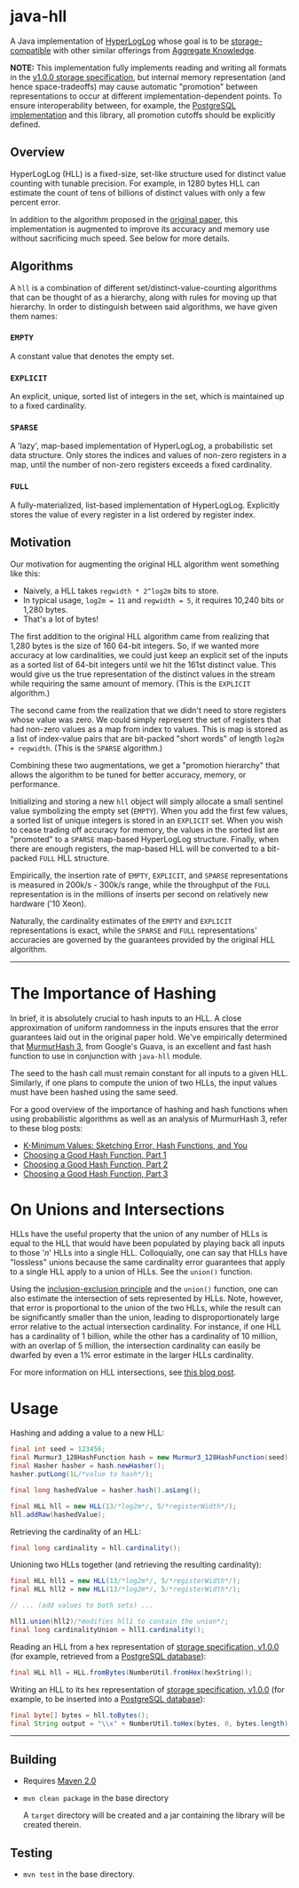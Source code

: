 java-hll
========

A Java implementation of [HyperLogLog](http://algo.inria.fr/flajolet/Publications/FlFuGaMe07.pdf) whose goal is to be [storage-compatible](https://github.com/aggregateknowledge/hll-storage-spec) with other similar offerings from [Aggregate Knowledge](http://blog.aggregateknowledge.com/).


**NOTE:** This implementation fully implements reading and writing all formats in the [v1.0.0 storage specification](https://github.com/aggregateknowledge/hll-storage-spec/blob/v1.0.0/STORAGE.md), but internal memory representation (and hence space-tradeoffs) may cause automatic "promotion" between representations to occur at different implementation-dependent points. To ensure interoperability between, for example, the [PostgreSQL implementation](https://github.com/aggregateknowledge/postgresql-hll) and this library, all promotion cutoffs should be explicitly defined.

Overview
--------

HyperLogLog (HLL) is a fixed-size, set-like structure used for distinct value counting with tunable precision. For example, in 1280 bytes HLL can estimate the count of tens of billions of distinct values with only a few percent error.

In addition to the algorithm proposed in the [original paper](http://algo.inria.fr/flajolet/Publications/FlFuGaMe07.pdf), this implementation is augmented to improve its accuracy and memory use without sacrificing much speed. See below for more details.

Algorithms
----------

A `hll` is a combination of different set/distinct-value-counting algorithms that can be thought of as a hierarchy, along with rules for moving up that hierarchy. In order to distinguish between said algorithms, we have given them names:

### `EMPTY` ###
A constant value that denotes the empty set.

### `EXPLICIT` ###
An explicit, unique, sorted list of integers in the set, which is maintained up to a fixed cardinality.

### `SPARSE` ###
A 'lazy', map-based implementation of HyperLogLog, a probabilistic set data structure. Only stores the indices and values of non-zero registers in a map, until the number of non-zero registers exceeds a fixed cardinality.

### `FULL` ###
A fully-materialized, list-based implementation of HyperLogLog. Explicitly stores the value of every register in a list ordered by register index.

Motivation
----------

Our motivation for augmenting the original HLL algorithm went something like this:

* Naively, a HLL takes `regwidth * 2^log2m` bits to store.
* In typical usage, `log2m = 11` and `regwidth = 5`, it requires 10,240 bits or 1,280 bytes.
* That's a lot of bytes!

The first addition to the original HLL algorithm came from realizing that 1,280 bytes is the size of 160 64-bit integers. So, if we wanted more accuracy at low cardinalities, we could just keep an explicit set of the inputs as a sorted list of 64-bit integers until we hit the 161st distinct value. This would give us the true representation of the distinct values in the stream while requiring the same amount of memory. (This is the `EXPLICIT` algorithm.)

The second came from the realization that we didn't need to store registers whose value was zero. We could simply represent the set of registers that had non-zero values as a map from index to values. This is map is stored as a list of index-value pairs that are bit-packed "short words" of length `log2m + regwidth`. (This is the `SPARSE` algorithm.)

Combining these two augmentations, we get a "promotion hierarchy" that allows the algorithm to be tuned for better accuracy, memory, or performance.

Initializing and storing a new `hll` object will simply allocate a small sentinel value symbolizing the empty set (`EMPTY`). When you add the first few values, a sorted list of unique integers is stored in an `EXPLICIT` set. When you wish to cease trading off accuracy for memory, the values in the sorted list are "promoted" to a `SPARSE` map-based HyperLogLog structure. Finally, when there are enough registers, the map-based HLL will be converted to a bit-packed `FULL` HLL structure.

Empirically, the insertion rate of `EMPTY`, `EXPLICIT`, and `SPARSE` representations is measured in 200k/s - 300k/s range, while the throughput of the `FULL` representation is in the millions of inserts per second on relatively new hardware ('10 Xeon).

Naturally, the cardinality estimates of the `EMPTY` and `EXPLICIT` representations is exact, while the `SPARSE` and `FULL` representations' accuracies are governed by the guarantees provided by the original HLL algorithm.

* * * * * * * * * * * * * * * * * * * * * * * * *


The Importance of Hashing
=========================

In brief, it is absolutely crucial to hash inputs to an HLL. A close approximation of uniform randomness in the inputs ensures that the error guarantees laid out in the original paper hold. We've empirically determined that [MurmurHash 3](http://guava-libraries.googlecode.com/git/guava/src/com/google/common/hash/Murmur3_128HashFunction.java), from Google's Guava, is an excellent and fast hash function to use in conjunction with `java-hll` module.

The seed to the hash call must remain constant for all inputs to a given HLL.  Similarly, if one plans to compute the union of two HLLs, the input values must have been hashed using the same seed.

For a good overview of the importance of hashing and hash functions when using probabilistic algorithms as well as an analysis of MurmurHash 3, refer to these blog posts:

* [K-Minimum Values: Sketching Error, Hash Functions, and You](http://blog.aggregateknowledge.com/2012/08/20/k-minimum-values-sketching-error-hash-functions-and-you/)
* [Choosing a Good Hash Function, Part 1](http://blog.aggregateknowledge.com/2011/12/05/choosing-a-good-hash-function-part-1/)
* [Choosing a Good Hash Function, Part 2](http://blog.aggregateknowledge.com/2011/12/29/choosing-a-good-hash-function-part-2/)
* [Choosing a Good Hash Function, Part 3](http://blog.aggregateknowledge.com/2012/02/02/choosing-a-good-hash-function-part-3/)


On Unions and Intersections
===========================

HLLs have the useful property that the union of any number of HLLs is equal to the HLL that would have been populated by playing back all inputs to those '_n_' HLLs into a single HLL. Colloquially, one can say that HLLs have "lossless" unions because the same cardinality error guarantees that apply to a single HLL apply to a union of HLLs. See the `union()` function.

Using the [inclusion-exclusion principle](http://en.wikipedia.org/wiki/Inclusion%E2%80%93exclusion_principle) and the `union()` function, one can also estimate the intersection of sets represented by HLLs. Note, however, that error is proportional to the union of the two HLLs, while the result can be significantly smaller than the union, leading to disproportionately large error relative to the actual intersection cardinality. For instance, if one HLL has a cardinality of 1 billion, while the other has a cardinality of 10 million, with an overlap of 5 million, the intersection cardinality can easily be dwarfed by even a 1% error estimate in the larger HLLs cardinality.

For more information on HLL intersections, see [this blog post](http://blog.aggregateknowledge.com/2012/12/17/hll-intersections-2/).

Usage
=====

Hashing and adding a value to a new HLL:

```java
final int seed = 123456;
final Murmur3_128HashFunction hash = new Murmur3_128HashFunction(seed);
final Hasher hasher = hash.newHasher();
hasher.putLong(1L/*value to hash*/);

final long hashedValue = hasher.hash().asLong();

final HLL hll = new HLL(13/*log2m*/, 5/*registerWidth*/);
hll.addRaw(hashedValue);
```

Retrieving the cardinality of an HLL:

```java
final long cardinality = hll.cardinality();
```

Unioning two HLLs together (and retrieving the resulting cardinality):

```java
final HLL hll1 = new HLL(13/*log2m*/, 5/*registerWidth*/);
final HLL hll2 = new HLL(13/*log2m*/, 5/*registerWidth*/);

// ... (add values to both sets) ...

hll1.union(hll2)/*modifies hll1 to contain the union*/;
final long cardinalityUnion = hll1.cardinality();
```

Reading an HLL from a hex representation of [storage specification, v1.0.0](https://github.com/aggregateknowledge/hll-storage-spec/blob/v1.0.0/STORAGE.md) (for example, retrieved from a [PostgreSQL database](https://github.com/aggregateknowledge/postgresql-hll)):

```java
final HLL hll = HLL.fromBytes(NumberUtil.fromHex(hexString));
```

Writing an HLL to its hex representation of [storage specification, v1.0.0](https://github.com/aggregateknowledge/hll-storage-spec/blob/v1.0.0/STORAGE.md) (for example, to be inserted into a [PostgreSQL database](https://github.com/aggregateknowledge/postgresql-hll)):

```java
final byte[] bytes = hll.toBytes();
final String output = "\\x" + NumberUtil.toHex(bytes, 0, bytes.length)
```

* * * * * * * * * * * * * * * * * * * * * * * * * * * * * * * * * * * * * * * * * *

Building
--------

*  Requires [Maven 2.0](http://maven.apache.org/)
*  `mvn clean package` in the base directory

   A `target` directory will be created and a jar containing the library will be created therein.


Testing
-------

*  `mvn test` in the base directory.